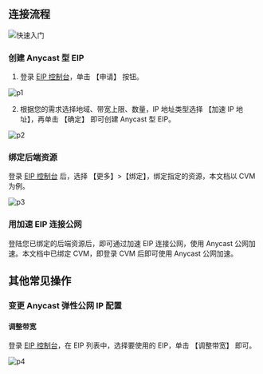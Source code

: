 ## 连接流程

![快速入门](https://mc.qcloudimg.com/static/img/8fbd4b6fe3c5694b4d664b31d590fc4a/image.png)
### 创建 Anycast 型 EIP

1. 登录 [EIP 控制台](http://console.tce.fsphere.cn/cvm/eip
)，单击 【申请】 按钮。

 ![p1](https://mc.qcloudimg.com/static/img/a18a018f87701fd94182da23fb47188b/image.png)

2. 根据您的需求选择地域、带宽上限、数量，IP 地址类型选择 【加速 IP 地址】，再单击 【确定】 即可创建 Anycast 型 EIP。

 ![p2](https://main.qcloudimg.com/raw/f5a79c4df0aa779f3ff3c1327a250258.png)
 
### 绑定后端资源

登录 [EIP 控制台](http://console.tce.fsphere.cn/cvm/eip
) 后，选择 【更多】>【绑定】，绑定指定的资源，本文档以 CVM 为例。

 ![p3](https://mc.qcloudimg.com/static/img/22bf3f0500051c8929c39e7c60151ee2/image.png)
 
### 用加速 EIP 连接公网

登陆您已绑定的后端资源后，即可通过加速 EIP 连接公网，使用 Anycast 公网加速。本文档中已绑定 CVM，即登录 CVM 后即可使用 Anycast 公网加速。

## 其他常见操作
### 变更 Anycast 弹性公网 IP 配置
#### 调整带宽

登录 [EIP 控制台](http://console.tce.fsphere.cn/cvm/eip )，在 EIP 列表中，选择要使用的 EIP，单击 【调整带宽】 即可。

 ![p4](https://mc.qcloudimg.com/static/img/18b5b10ac608d096578495f3e0c69d73/image.png)
